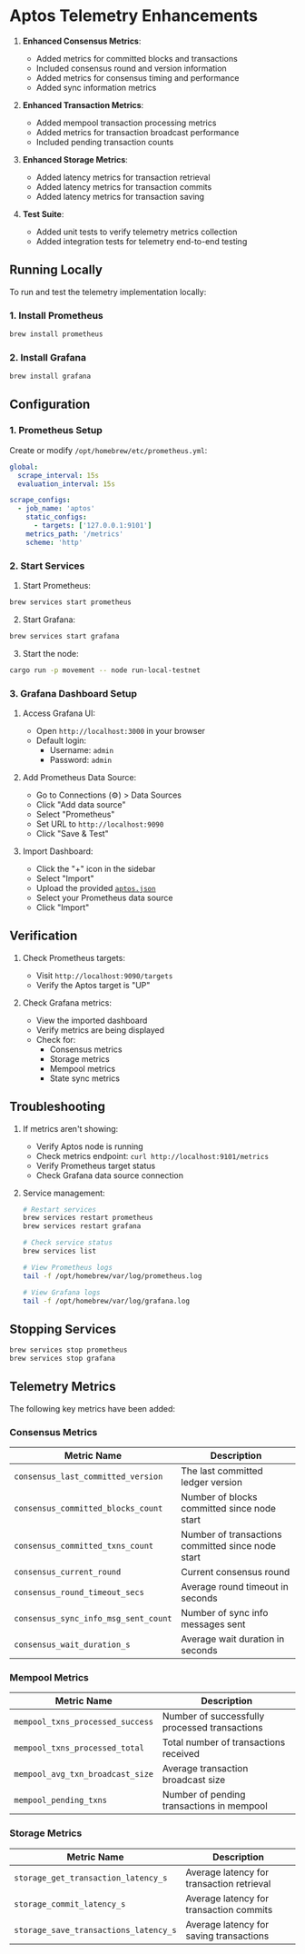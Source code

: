 # Aptos Telemetry Enhancements

1. **Enhanced Consensus Metrics**:
   - Added metrics for committed blocks and transactions
   - Included consensus round and version information
   - Added metrics for consensus timing and performance
   - Added sync information metrics

2. **Enhanced Transaction Metrics**:
   - Added mempool transaction processing metrics
   - Added metrics for transaction broadcast performance
   - Included pending transaction counts

3. **Enhanced Storage Metrics**:
   - Added latency metrics for transaction retrieval
   - Added latency metrics for transaction commits
   - Added latency metrics for transaction saving

4. **Test Suite**:
   - Added unit tests to verify telemetry metrics collection
   - Added integration tests for telemetry end-to-end testing

## Running Locally

To run and test the telemetry implementation locally:

### 1. Install Prometheus

```bash
brew install prometheus
```

### 2. Install Grafana

```bash
brew install grafana
```

## Configuration

### 1. Prometheus Setup

Create or modify `/opt/homebrew/etc/prometheus.yml`:

```yaml
global:
  scrape_interval: 15s
  evaluation_interval: 15s

scrape_configs:
  - job_name: 'aptos'
    static_configs:
      - targets: ['127.0.0.1:9101']
    metrics_path: '/metrics'
    scheme: 'http'
```

### 2. Start Services

1. Start Prometheus:
```bash
brew services start prometheus
```

2. Start Grafana:
```bash
brew services start grafana
```

3. Start the node:
```bash
cargo run -p movement -- node run-local-testnet
```

### 3. Grafana Dashboard Setup

1. Access Grafana UI:
   - Open `http://localhost:3000` in your browser
   - Default login: 
     - Username: `admin`
     - Password: `admin`

2. Add Prometheus Data Source:
   - Go to Connections (⚙️) > Data Sources
   - Click "Add data source"
   - Select "Prometheus"
   - Set URL to `http://localhost:9090`
   - Click "Save & Test"

3. Import Dashboard:
   - Click the "+" icon in the sidebar
   - Select "Import"
   - Upload the provided [`aptos.json`](../grafana/dashboards/aptos.json)
   - Select your Prometheus data source
   - Click "Import"

## Verification

1. Check Prometheus targets:
   - Visit `http://localhost:9090/targets`
   - Verify the Aptos target is "UP"

2. Check Grafana metrics:
   - View the imported dashboard
   - Verify metrics are being displayed
   - Check for:
     - Consensus metrics
     - Storage metrics
     - Mempool metrics
     - State sync metrics

## Troubleshooting

1. If metrics aren't showing:
   - Verify Aptos node is running
   - Check metrics endpoint: `curl http://localhost:9101/metrics`
   - Verify Prometheus target status
   - Check Grafana data source connection

2. Service management:
   ```bash
   # Restart services
   brew services restart prometheus
   brew services restart grafana

   # Check service status
   brew services list

   # View Prometheus logs
   tail -f /opt/homebrew/var/log/prometheus.log

   # View Grafana logs
   tail -f /opt/homebrew/var/log/grafana.log
   ```

## Stopping Services

```bash
brew services stop prometheus
brew services stop grafana
``` 

## Telemetry Metrics

The following key metrics have been added:

### Consensus Metrics

| Metric Name | Description |
|-------------|-------------|
| `consensus_last_committed_version` | The last committed ledger version |
| `consensus_committed_blocks_count` | Number of blocks committed since node start |
| `consensus_committed_txns_count` | Number of transactions committed since node start |
| `consensus_current_round` | Current consensus round |
| `consensus_round_timeout_secs` | Average round timeout in seconds |
| `consensus_sync_info_msg_sent_count` | Number of sync info messages sent |
| `consensus_wait_duration_s` | Average wait duration in seconds |

### Mempool Metrics

| Metric Name | Description |
|-------------|-------------|
| `mempool_txns_processed_success` | Number of successfully processed transactions |
| `mempool_txns_processed_total` | Total number of transactions received |
| `mempool_avg_txn_broadcast_size` | Average transaction broadcast size |
| `mempool_pending_txns` | Number of pending transactions in mempool |

### Storage Metrics

| Metric Name | Description |
|-------------|-------------|
| `storage_get_transaction_latency_s` | Average latency for transaction retrieval |
| `storage_commit_latency_s` | Average latency for transaction commits |
| `storage_save_transactions_latency_s` | Average latency for saving transactions |
